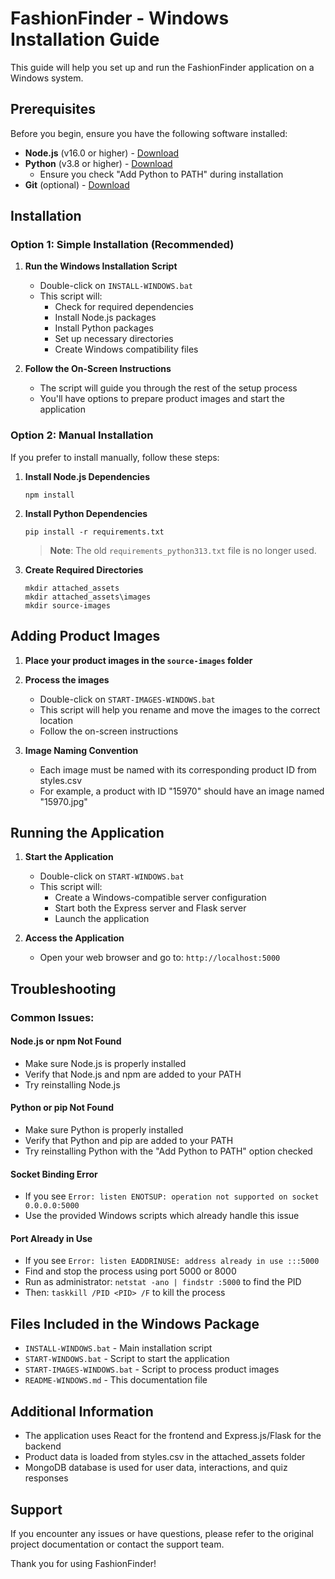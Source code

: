 # FashionFinder - Windows Installation Guide

This guide will help you set up and run the FashionFinder application on a Windows system.

## Prerequisites

Before you begin, ensure you have the following software installed:

- **Node.js** (v16.0 or higher) - [Download](https://nodejs.org/)
- **Python** (v3.8 or higher) - [Download](https://www.python.org/)
  - Ensure you check "Add Python to PATH" during installation
- **Git** (optional) - [Download](https://git-scm.com/download/win)

## Installation

### Option 1: Simple Installation (Recommended)

1. **Run the Windows Installation Script**
   - Double-click on `INSTALL-WINDOWS.bat`
   - This script will:
     - Check for required dependencies
     - Install Node.js packages
     - Install Python packages
     - Set up necessary directories
     - Create Windows compatibility files

2. **Follow the On-Screen Instructions**
   - The script will guide you through the rest of the setup process
   - You'll have options to prepare product images and start the application

### Option 2: Manual Installation

If you prefer to install manually, follow these steps:

1. **Install Node.js Dependencies**
   ```
   npm install
   ```

2. **Install Python Dependencies**
   ```
   pip install -r requirements.txt
   ```
   > **Note**: The old `requirements_python313.txt` file is no longer used.

3. **Create Required Directories**
   ```
   mkdir attached_assets
   mkdir attached_assets\images
   mkdir source-images
   ```

## Adding Product Images

1. **Place your product images in the `source-images` folder**

2. **Process the images**
   - Double-click on `START-IMAGES-WINDOWS.bat`
   - This script will help you rename and move the images to the correct location
   - Follow the on-screen instructions

3. **Image Naming Convention**
   - Each image must be named with its corresponding product ID from styles.csv
   - For example, a product with ID "15970" should have an image named "15970.jpg"

## Running the Application

1. **Start the Application**
   - Double-click on `START-WINDOWS.bat`
   - This script will:
     - Create a Windows-compatible server configuration
     - Start both the Express server and Flask server
     - Launch the application

2. **Access the Application**
   - Open your web browser and go to: `http://localhost:5000`

## Troubleshooting

### Common Issues:

#### Node.js or npm Not Found
- Make sure Node.js is properly installed
- Verify that Node.js and npm are added to your PATH
- Try reinstalling Node.js

#### Python or pip Not Found
- Make sure Python is properly installed
- Verify that Python and pip are added to your PATH
- Try reinstalling Python with the "Add Python to PATH" option checked

#### Socket Binding Error
- If you see `Error: listen ENOTSUP: operation not supported on socket 0.0.0.0:5000`
- Use the provided Windows scripts which already handle this issue

#### Port Already in Use
- If you see `Error: listen EADDRINUSE: address already in use :::5000`
- Find and stop the process using port 5000 or 8000
- Run as administrator: `netstat -ano | findstr :5000` to find the PID
- Then: `taskkill /PID <PID> /F` to kill the process

## Files Included in the Windows Package

- `INSTALL-WINDOWS.bat` - Main installation script
- `START-WINDOWS.bat` - Script to start the application
- `START-IMAGES-WINDOWS.bat` - Script to process product images
- `README-WINDOWS.md` - This documentation file

## Additional Information

- The application uses React for the frontend and Express.js/Flask for the backend
- Product data is loaded from styles.csv in the attached_assets folder
- MongoDB database is used for user data, interactions, and quiz responses

## Support

If you encounter any issues or have questions, please refer to the original project documentation or contact the support team.

Thank you for using FashionFinder!